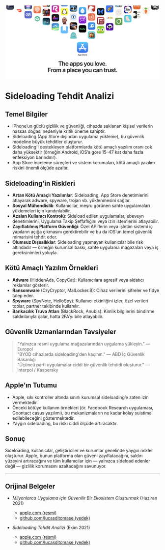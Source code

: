 ![Banner](../assets/banner.png)  

# Sideloading Tehdit Analizi  

## Temel Bilgiler  

- iPhone’un güçlü gizlilik ve güvenliği, cihazda saklanan kişisel verilerin hassas doğası nedeniyle kritik öneme sahiptir.  
- Sideloading (App Store dışından uygulama yükleme), bu güvenlik modeline büyük tehditler oluşturur.  
- Sideloading'i destekleyen platformlarda kötü amaçlı yazılım oranı çok daha yüksektir (örneğin Android, iOS’a göre 15–47 kat daha fazla enfeksiyon barındırır).  
- App Store inceleme süreçleri ve sistem korumaları, kötü amaçlı yazılım riskini önemli ölçüde azaltır.  

## Sideloading’in Riskleri  

- **Artan Kötü Amaçlı Yazılımlar**: Sideloading, App Store denetimlerini atlayarak adware, spyware, trojan vb. yüklenmesini sağlar.  
- **Sosyal Mühendislik**: Kullanıcılar, meşru görünen sahte uygulamaları yüklemeleri için kandırılabilir.  
- **Azalan Kullanıcı Kontrolü**: Sideload edilen uygulamalar, ebeveyn denetimlerini, Uygulama Takip Şeffaflığını veya izin istemlerini atlayabilir.  
- **Zayıflatılmış Platform Güvenliği**: Özel API’lerin veya işletim sistemi iç yapıların açığa çıkmasını gerektirebilir ve bu da iOS’un temel güvenlik mimarisini tehdit eder.  
- **Olumsuz Dışsallıklar**: Sideloading yapmayan kullanıcılar bile risk altındadır — örneğin kurumsal baskı, sahte uygulama mağazaları veya iş gereksinimleri yoluyla.  

## Kötü Amaçlı Yazılım Örnekleri  

- **Adware** (HiddenAds, CopyCat): Kullanıcılara agresif veya aldatıcı reklamlar gösterir.  
- **Ransomware** (CryCryptor, MalLocker.B): Cihaz verilerini şifreler ve fidye talep eder.  
- **Spyware** (SpyNote, HelloSpy): Kullanıcı etkinliğini izler, özel verileri toplar, partner takibinde kullanılır.  
- **Bankacılık Truva Atları** (BlackRock, Anubis): Kimlik bilgilerini bindirme saldırılarıyla çalar, hatta 2FA’yı bile atlayabilir.  

## Güvenlik Uzmanlarından Tavsiyeler  

> "Yalnızca resmi uygulama mağazalarından uygulama yükleyin." — Europol  
> "BYOD cihazlarda sideloading'den kaçının." — ABD İç Güvenlik Bakanlığı  
> "Üçüncü parti uygulamalar ciddi bir güvenlik tehdidi oluşturur." — Interpol / Kaspersky  

## Apple’ın Tutumu  

- Apple, sıkı kontroller altında sınırlı kurumsal sideloading’e zaten izin vermektedir.  
- Önceki kötüye kullanım örnekleri (ör. Facebook Research uygulaması, Goontact casus yazılımı), bu mekanizmaların ne kadar kolay suistimal edilebileceğini göstermektedir.  
- Yaygın sideloading, bu riski ciddi ölçüde artıracaktır.  

## Sonuç  

Sideloading, kullanıcılar, geliştiriciler ve kurumlar genelinde yaygın riskler oluşturur. Apple, bunun platforma olan güveni zayıflatacağını, saldırı yüzeyini artıracağını ve tüm kullanıcılar için — yalnızca sideload edenler değil — gizlilik korumasını azaltacağını savunuyor.  

---  

## Orijinal Belgeler  

- *Milyonlarca Uygulama için Güvenilir Bir Ekosistem Oluşturmak* (Haziran 2021)  
  -  [apple.com (resmi)](https://www.apple.com/privacy/docs/Building_a_Trusted_Ecosystem_for_Millions_of_Apps.pdf)  
  -  [github.com/lucasditomase (yedek)](https://github.com/lucasditomase/app-restrictions/blob/main/summary.pdf)  

- *Sideloading Tehdit Analizi* (Ekim 2021)  
  -  [apple.com (resmi)](https://www.apple.com/privacy/docs/Building_a_Trusted_Ecosystem_for_Millions_of_Apps_A_Threat_Analysis_of_Sideloading.pdf)  
  -  [github.com/lucasditomase (yedek)](https://github.com/lucasditomase/app-restrictions/blob/main/threat-analysis.pdf)  
